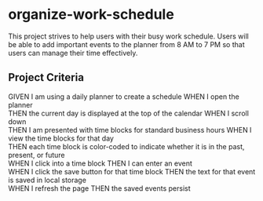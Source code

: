 # organize-work-schedule
This project strives to help users with their busy work schedule.  Users will be able to add important events to the planner from 8 AM to 7 PM so that users can manage their time effectively.

## Project Criteria
GIVEN I am using a daily planner to create a schedule
WHEN I open the planner
<br>
THEN the current day is displayed at the top of the calendar
WHEN I scroll down
<br>
THEN I am presented with time blocks for standard business hours
WHEN I view the time blocks for that day
<br>
THEN each time block is color-coded to indicate whether it is in the past, present, or future
<br>
WHEN I click into a time block
THEN I can enter an event
<br>
WHEN I click the save button for that time block
THEN the text for that event is saved in local storage
<br>
WHEN I refresh the page
THEN the saved events persist

